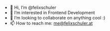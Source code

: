 - 👋 Hi, I’m @felixschuler
- 👀 I’m interested in Frontend Development
- 💞️ I’m looking to collaborate on anything cool :)
- 📫 How to reach me: me@felixschuler.at
